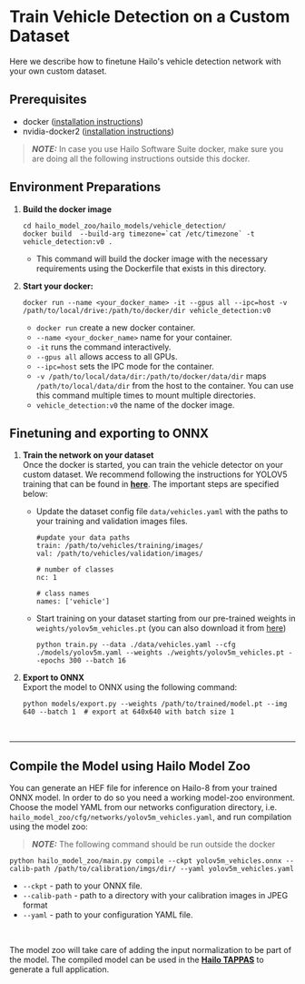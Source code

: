  # Train Vehicle Detection on a Custom Dataset
 Here we describe how to finetune Hailo's vehicle detection network with your own custom dataset.
## Prerequisites
* docker ([installation instructions](https://docs.docker.com/engine/install/ubuntu/))
* nvidia-docker2 ([installation instructions](https://docs.nvidia.com/datacenter/cloud-native/container-toolkit/install-guide.html))
> **_NOTE:_**  In case you use Hailo Software Suite docker, make sure you are doing all the following instructions outside this docker.

## Environment Preparations

1. **Build the docker image**
    ```
    cd hailo_model_zoo/hailo_models/vehicle_detection/
    docker build  --build-arg timezone=`cat /etc/timezone` -t vehicle_detection:v0 .
    ```
    - This command will build the docker image with the necessary requirements using the Dockerfile that exists in this directory.

2. **Start your docker:**
    ```
    docker run --name <your_docker_name> -it --gpus all --ipc=host -v /path/to/local/drive:/path/to/docker/dir vehicle_detection:v0
    ```
      - `docker run` create a new docker container.
      - `--name <your_docker_name>` name for your container.
      - `-it` runs the command interactively.
      - `--gpus all` allows access to all GPUs.
      - `--ipc=host` sets the IPC mode for the container.
      - `-v /path/to/local/data/dir:/path/to/docker/data/dir` maps `/path/to/local/data/dir` from the host to the container. You can use this command multiple times to mount multiple directories.
      - `vehicle_detection:v0` the name of the docker image.

## Finetuning and exporting to ONNX
1. **Train the network on your dataset**<br>
Once the docker is started, you can train the vehicle detector on your custom dataset. We recommend following the instructions for YOLOV5 training that can be found in [**here**](https://github.com/ultralytics/yolov5/wiki/Train-Custom-Data#11-create-datasetyaml). The important steps are specified below:

    - Update the dataset config file <code>data/vehicles.yaml</code> with the paths to your training and validation images files.
        ```
        #update your data paths
        train: /path/to/vehicles/training/images/
        val: /path/to/vehicles/validation/images/

        # number of classes
        nc: 1

        # class names
        names: ['vehicle']
        ```
    - Start training on your dataset starting from our pre-trained weights in ```weights/yolov5m_vehicles.pt``` (you can also download it from [here](https://hailo-model-zoo.s3.eu-west-2.amazonaws.com/HailoNets/LPR/vehicle_detector/yolov5m_vehicles/2022-02-23/yolov5m_vehicles.pt))
        ```
        python train.py --data ./data/vehicles.yaml --cfg ./models/yolov5m.yaml --weights ./weights/yolov5m_vehicles.pt --epochs 300 --batch 16
        ```

2. **Export to ONNX**<br>
Export the model to ONNX using the following command:
    ```
    python models/export.py --weights /path/to/trained/model.pt --img 640 --batch 1  # export at 640x640 with batch size 1
    ```
<br>

---
## Compile the Model using Hailo Model Zoo<br>
You can generate an HEF file for inference on Hailo-8 from your trained ONNX model. In order to do so you need a working model-zoo environment.
Choose the model YAML from our networks configuration directory, i.e. `hailo_model_zoo/cfg/networks/yolov5m_vehicles.yaml`, and run compilation using the model zoo:
> **_NOTE:_** The following command should be run outside the docker
```
python hailo_model_zoo/main.py compile --ckpt yolov5m_vehicles.onnx --calib-path /path/to/calibration/imgs/dir/ --yaml yolov5m_vehicles.yaml
```

* <code>--ckpt</code> - path to your ONNX file.
* <code>--calib-path</code> - path to a directory with your calibration images in JPEG format
* <code>--yaml</code> - path to your configuration YAML file.
<br>

The model zoo will take care of adding the input normalization to be part of the model. The compiled model can be used in the [**Hailo TAPPAS**](https://hailo.ai/developer-zone/tappas-apps-toolkit/) to generate a full application.